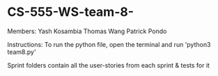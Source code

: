 # CS-555-WS-team-8-
Members:
Yash Kosambia
Thomas Wang
Patrick Pondo

Instructions:
To run the python file, open the terminal and run 'python3 team8.py'

Sprint folders contain all the user-stories from each sprint & tests for it

